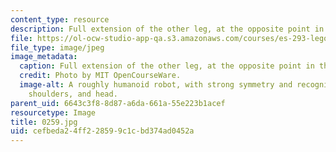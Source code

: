 ```yaml
---
content_type: resource
description: Full extension of the other leg, at the opposite point in the cycle.
file: https://ol-ocw-studio-app-qa.s3.amazonaws.com/courses/es-293-lego-robotics-spring-2007/cefbeda24ff228599c1cbd374ad0452a_0259.jpg
file_type: image/jpeg
image_metadata:
  caption: Full extension of the other leg, at the opposite point in the cycle.
  credit: Photo by MIT OpenCourseWare.
  image-alt: A roughly humanoid robot, with strong symmetry and recognizable feet,
    shoulders, and head.
parent_uid: 6643c3f8-8d87-a6da-661a-55e223b1acef
resourcetype: Image
title: 0259.jpg
uid: cefbeda2-4ff2-2859-9c1c-bd374ad0452a
---
```

